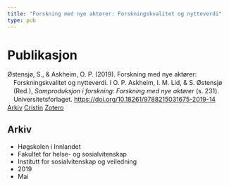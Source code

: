 ```yaml
---
title: "Forskning med nye aktører: Forskningskvalitet og nytteverdi"
type: pub
---
```

<h1>Publikasjon</h1>
<article id="csl-bib-container-B8T2QHFJ" class="csl-bib-container">
  <div class="csl-bib-body" style="line-height: 1.35; padding-left: 1em; text-indent:-1em;">
  <div class="csl-entry">&#xD8;stensj&#xF8;, S., &amp; Askheim, O. P. (2019). Forskning med nye akt&#xF8;rer: Forskningskvalitet og nytteverdi. I O. P. Askheim, I. M. Lid, &amp; S. &#xD8;stensj&#xF8; (Red.), <i>Samproduksjon i forskning: Forskning med nye akt&#xF8;rer</i> (s. 231). Universitetsforlaget. <a href="https://doi.org/10.18261/9788215031675-2019-14">https://doi.org/10.18261/9788215031675-2019-14</a></div>
</div>
  <div class="csl-bib-buttons">
    <a href="#taxonomy-article-B8T2QHFJ" class="csl-bib-button">Arkiv</a>
    <a href="https://app.cristin.no/results/show.jsf?id=1695964" alt="Cristin URL" class="csl-bib-button">Cristin</a>
    <a href="http://zotero.org/groups/5022929/items/B8T2QHFJ" alt="Zotero URL" class="csl-bib-button">Zotero</a>
  </div>
  <div id="csl-bib-meta-container-B8T2QHFJ"></div>
</article>
<div id="csl-bib-meta-B8T2QHFJ" class="csl-bib-meta">
  <article id="taxonomy-article-B8T2QHFJ" class="taxonomy-article">
    <h1>Arkiv</h1>
    <ul>
      <li>Høgskolen i Innlandet</li>
      <li>Fakultet for helse- og sosialvitenskap</li>
      <li>Institutt for sosialvitenskap og veiledning</li>
      <li>2019</li>
      <li>Mai</li>
    </ul>
  </article>
</div>
